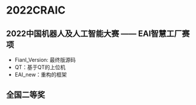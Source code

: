 # 2022CRAIC
## 2022中国机器人及人工智能大赛 ——  EAI智慧工厂赛项
* Fianl_Version: 最终版源码
* QT：基于QT的上位机
* EAI_new：重构的框架
## 全国二等奖
